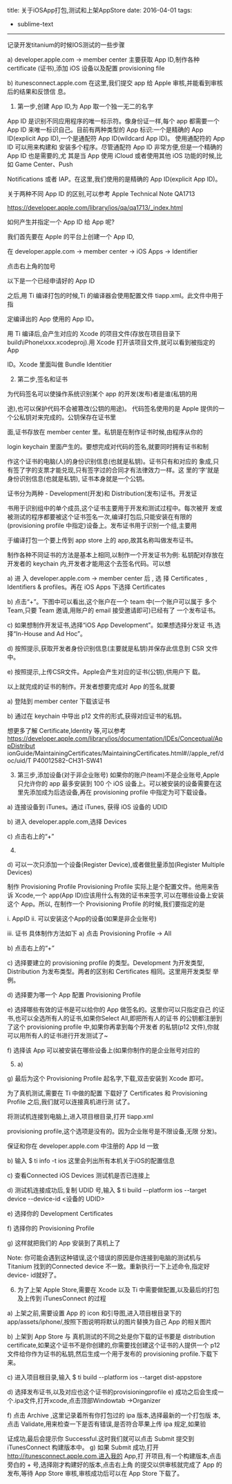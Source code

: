 title: 关于iOSApp打包,测试和上架AppStore
date: 2016-04-01
tags: 
  - sublime-text

---
记录开发titanium的时候IOS测试的一些步骤
<!--more-->  
a) developer.apple.com -> member center 
主要获取 App ID,制作各种 certificate (证书),添加 iOS 设备以及配置 provisioning file

b) itunesconnect.apple.com 
在这里,我们提交 app 给 Apple 审核,并能看到审核后的结果和反馈信 息。

1. 第一步,创建 App ID,为 App 取一个独一无二的名字

App ID 是识别不同应用程序的唯一标示符。像身份证一样,每个 app 都需要一个 App ID 来唯一标识自己。目前有两种类型的 App 标识:一个是精确的 App ID(explicit App ID),一个是通配符 App ID(wildcard App ID)。 使用通配符的 App ID 可以用来构建和 安装多个程序。尽管通配符 App ID 非常方便,但是一个精确的 App ID 也是需要的,尤 其是当 App 使用 iCloud 或者使用其他 iOS 功能的时候,比如 Game Center、Push

Notifications 或者 IAP。在这里,我们使用的是精确的 App ID(explicit App ID)。

关于两种不同 App ID 的区别,可以参考 Apple Technical Note QA1713

https://developer.apple.com/library/ios/qa/qa1713/_index.html

如何产生并指定一个 App ID 给 App 呢?

我们首先要在 Apple 的平台上创建一个 App ID,

在 developer.apple.com -> member center -> iOS Apps -> Identifier

点击右上角的加号

 
以下是一个已经申请好的 App ID

之后,用 Ti 编译打包的时候,Ti 的编译器会使用配置文件 tiapp.xml。此文件中用于指

定编译出的 App 使用的 App ID。

用 Ti 编译后,会产生对应的 Xcode 的项目文件(存放在项目目录下 build\\iPhone\\xxx.xcodeproj).用 Xcode 打开该项目文件,就可以看到被指定的 App

ID。Xcode 里面叫做 Bundle Identitier

2. 第二步,签名和证书

为代码签名可以使操作系统识别某个 app 的开发(发布)者是谁(私钥的用

途),也可以保护代码不会被篡改(公钥的用途)。
代码签名使用的是 Apple 提供的一个公私钥对来完成的。公钥保存在证书里

面,证书存放在 member center 里。私钥是在制作证书时候,由程序从你的

login keychain 里面产生的。要想完成对代码的签名,就要同时拥有证书和制

作这个证书的电脑(人)的身份识别信息(也就是私钥)。证书只有和对应的
象成,只有签了字的支票才能兑现,只有签字过的合同才有法律效力一样。这
里的‘字’就是身份识别信息(也就是私钥), 证书本身就是一个公钥。

证书分为两种 - Development(开发)和 Distribution(发布)证书。开发证

书用于识别组中的单个成员,这个证书主要用于开发和测试过程中。每次被开
发或被测试的程序都要被这个证书签名一次,编译打包后,只能安装在有限的
(provisioning profile 中指定)设备上。发布证书用于识别一个组,主要用

于编译打包一个要上传到 app store 上的 app,故其名称叫做发布证书。

制作各种不同证书的方法是基本上相同,以制作一个开发证书为例:
私钥配对存放在开发者的 keychain 内,开发者才能用这个去签名代码。可以想

a) 进 入 developer.apple.com -> member center 后 , 选 择 Certificates , Identifiers & profiles。再在 iOS Apps 下选择 Certificates

b) 点击“+”。下图中可以看出,这个账户在一个 team 中(一个账户可以属于 多个 Team,只要 Team 邀请,用账户的 email 接受邀请即可)已经有了 一个发布证书。

c) 如果想制作开发证书,选择“iOS App Development”。如果想选择分发证 书,选择“In-House and Ad Hoc”。

d) 按照提示,获取开发者身份识别信息(主要就是私钥)并保存此信息到 CSR 文件中。

e) 按照提示,上传CSR文件。Apple会产生对应的证书(公钥),供用户下 载。

以上就完成的证书的制作。开发者想要完成对 App 的签名,就要

a)  登陆到 member center 下载该证书

b)  通过在 keychain 中导出 p12 文件的形式,获得对应证书的私钥。

想更多了解 Certificate,Identity 等,可以参考 https://developer.apple.com/library/ios/documentation/IDEs/Conceptual/AppDistribut ionGuide/MaintainingCertificates/MaintainingCertificates.html#//apple_ref/doc/uid/T P40012582-CH31-SW41

3. 第三步,添加设备(对于非企业账号) 如果你的账户(team)不是企业账号,Apple 只允许你的 app 最多安装到 100 个 iOS 设备上。可以被安装的设备需要在这里先添加成为后选设备,再在 provisioning profile 中指定为可下载设备。

a)  连接设备到 iTunes。通过 iTunes, 获得 iOS 设备的 UDID

b)  进入 developer.apple.com,选择 Devices

c) 点击右上的“+”

4.

d) 可以一次只添加一个设备(Register Device),或者做批量添加(Register Multiple Devices)

制作 Provisioning Profile
Provisioning Profile 实际上是个配置文件。他用来告诉 Xcode,一个 app(App ID)应该用什么有效的证书来签字,可以在哪些设备上安装这个 App。所以, 在制作一个 Provisioning Profile 的时候,我们要指定的是

i. AppID 
ii. 可以安装这个App的设备(如果是非企业账号)

iii. 证书
具体制作方法如下 
a) 点击 Provisioning Profile -> All

b) 点击右上的“+”

c) 选择要建立的 provisioning profile 的类型。Development 为开发类型, Distribution 为发布类型。两者的区别和 Certificates 相同。这里用开发类型 举例。

d) 选择要为哪一个 App 配置 Provisioning Profile

e)  选择哪些有效的证书是可以给你的 App 做签名的。这里你可以只指定自己 的证书,也可以全选所有人的证书,如果你Select All,即把所有人的证书 的公钥都注册到了这个 provisioning profile 中,如果你再拿到每个开发者 的私钥(p12 文件),你就可以用所有人的证书进行开发测试了~

f)  选择该 App 可以被安装在哪些设备上(如果你制作的是企业账号对应的

5. a)

g) 最后为这个 Provisioning Profile 起名字,下载,双击安装到 Xcode 即可。

为了真机测试,需要在 Ti 中做的配置
下载好了 Certificates 和 Provisioning Profile 之后,我们就可以连接真机进行测 试了。

将测试机连接到电脑上,进入项目根目录,打开 tiapp.xml

provisioning profile,这个选项是没有的。因为企业账号是不限设备,无限 分发)。

保证<id>和你在 developer.apple.com 中注册的 App Id 一致

b)  输入 $ ti info -t ios 这里会列出所有本机关于iOS的配置信息

c)  查看Connected iOS Devices 测试机是否已连接上

d)  测试机连接成功后,复制 UDID 号,输入 
$ ti build --platform ios --target device --device-id <设备的 UDID>

e)  选择你的 Development Certificates

f)  选择你的 Provisioning Profile

g)  这样就把我们的 App 安装到了真机上了

Note: 你可能会遇到这种错误,这个错误的原因是你连接到电脑的测试机与 Titanium 找到的Connected device 不一致。重新执行一下上述命令,指定好device- id就好了。

6. 为了上架 Apple Store,需要在 Xcode 以及 Ti 中需要做配置,以及最后的打包 及上传到 iTunesConnect 的过程

a) 上架之前,需要设置 App 的 icon 和引导图,进入项目根目录下的 app/assets/iphone/,按照下图说明将默认的图片替换为自己 App 的相关图片

b) 上架到 App Store 与 真机测试的不同之处是你下载的证书要是 distribution certificate,如果这个证书不是你创建的,你需要找创建这个证书的人提供一个 p12 文件给你作为证书的私钥,然后生成一个用于发布的 provisioning profile.下载下 来。

c) 进入项目根目录,输入 
$ ti build --platform ios --target dist-appstore

d) 选择发布证书,以及对应也这个证书的provisioningprofile 
e) 成功之后会生成一个.ipa文件,打开xcode,点击顶部Windowtab ->Organizer

f) 点击 Archive ,这里记录着所有你打包过的 ipa 版本,选择最新的一个打包版 本,点击 Validate,用来检查一下是否有错误,是否符合苹果上传 ipa 规定,如果验

证成功,最后会提示你 Successful.这时我们就可以点击 Submit 提交到 iTunesConnect 构建版本中。 
g) 如果 Submit 成功,打开 http://itunesconnect.apple.com,进入我的 App,打 开项目,有一个构建版本,点击旁白的 + 号,选择刚才构建好的版本,点击右上角 的提交以供审核就完成了 App 的发布,等待 App Store 审核,审核成功后可以在 App Store 下载了。 